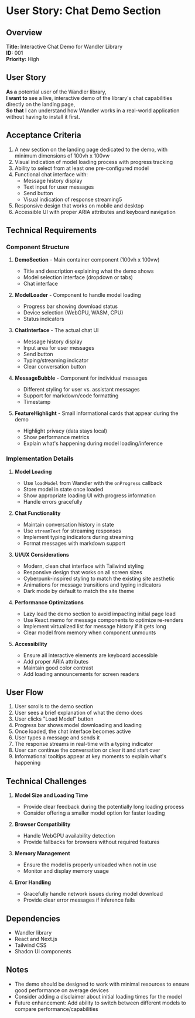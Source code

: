 # User Story: Chat Demo Section

## Overview

**Title:** Interactive Chat Demo for Wandler Library  
**ID:** 001  
**Priority:** High

## User Story

**As a** potential user of the Wandler library,  
**I want to** see a live, interactive demo of the library's chat capabilities directly on the
landing page,  
**So that** I can understand how Wandler works in a real-world application without having to install
it first.

## Acceptance Criteria

1. A new section on the landing page dedicated to the demo, with minimum dimensions of 100vh x 100vw
2. Visual indication of model loading process with progress tracking
3. Ability to select from at least one pre-configured model
4. Functional chat interface with:
   - Message history display
   - Text input for user messages
   - Send button
   - Visual indication of response streaming5
5. Responsive design that works on mobile and desktop
6. Accessible UI with proper ARIA attributes and keyboard navigation

## Technical Requirements

### Component Structure

1. **DemoSection** - Main container component (100vh x 100vw)

   - Title and description explaining what the demo shows
   - Model selection interface (dropdown or tabs)
   - Chat interface

2. **ModelLoader** - Component to handle model loading

   - Progress bar showing download status
   - Device selection (WebGPU, WASM, CPU)
   - Status indicators

3. **ChatInterface** - The actual chat UI

   - Message history display
   - Input area for user messages
   - Send button
   - Typing/streaming indicator
   - Clear conversation button

4. **MessageBubble** - Component for individual messages

   - Different styling for user vs. assistant messages
   - Support for markdown/code formatting
   - Timestamp

5. **FeatureHighlight** - Small informational cards that appear during the demo
   - Highlight privacy (data stays local)
   - Show performance metrics
   - Explain what's happening during model loading/inference

### Implementation Details

1. **Model Loading**

   - Use `loadModel` from Wandler with the `onProgress` callback
   - Store model in state once loaded
   - Show appropriate loading UI with progress information
   - Handle errors gracefully

2. **Chat Functionality**

   - Maintain conversation history in state
   - Use `streamText` for streaming responses
   - Implement typing indicators during streaming
   - Format messages with markdown support

3. **UI/UX Considerations**

   - Modern, clean chat interface with Tailwind styling
   - Responsive design that works on all screen sizes
   - Cyberpunk-inspired styling to match the existing site aesthetic
   - Animations for message transitions and typing indicators
   - Dark mode by default to match the site theme

4. **Performance Optimizations**

   - Lazy load the demo section to avoid impacting initial page load
   - Use React.memo for message components to optimize re-renders
   - Implement virtualized list for message history if it gets long
   - Clear model from memory when component unmounts

5. **Accessibility**
   - Ensure all interactive elements are keyboard accessible
   - Add proper ARIA attributes
   - Maintain good color contrast
   - Add loading announcements for screen readers

## User Flow

1. User scrolls to the demo section
2. User sees a brief explanation of what the demo does
3. User clicks "Load Model" button
4. Progress bar shows model downloading and loading
5. Once loaded, the chat interface becomes active
6. User types a message and sends it
7. The response streams in real-time with a typing indicator
8. User can continue the conversation or clear it and start over
9. Informational tooltips appear at key moments to explain what's happening

## Technical Challenges

1. **Model Size and Loading Time**

   - Provide clear feedback during the potentially long loading process
   - Consider offering a smaller model option for faster loading

2. **Browser Compatibility**

   - Handle WebGPU availability detection
   - Provide fallbacks for browsers without required features

3. **Memory Management**

   - Ensure the model is properly unloaded when not in use
   - Monitor and display memory usage

4. **Error Handling**
   - Gracefully handle network issues during model download
   - Provide clear error messages if inference fails

## Dependencies

- Wandler library
- React and Next.js
- Tailwind CSS
- Shadcn UI components

## Notes

- The demo should be designed to work with minimal resources to ensure good performance on average
  devices
- Consider adding a disclaimer about initial loading times for the model
- Future enhancement: Add ability to switch between different models to compare
  performance/capabilities
